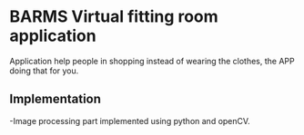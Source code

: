 # BARMS Virtual fitting room application
Application help people in shopping instead of wearing the clothes, the APP doing that for you.

## Implementation
-Image processing part implemented using python and openCV.
